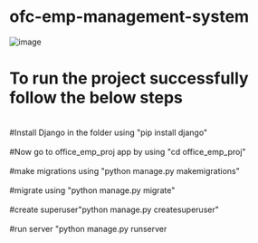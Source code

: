 # ofc-emp-management-system
![image](https://user-images.githubusercontent.com/101653416/162583266-aac59efc-f1e2-4e65-a514-8b37d4573d22.png)
# To run the project successfully follow the below steps
<br>
#Install Django in the folder using "pip install django"
</br><br>
#Now go to office_emp_proj app by using "cd office_emp_proj"
</br><br>
#make migrations using "python manage.py makemigrations"
</br><br>
#migrate using "python manage.py migrate"
</br><br>
#create superuser"python manage.py createsuperuser"
</br><br>
#run server "python manage.py runserver
</br><br>
